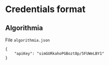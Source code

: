 # Credentials format

## Algorithmia

File `algorithmia.json`

```
{
	"apiKey": "simGURkahoPGBozt8p/5FUWeLBY1"
}
```